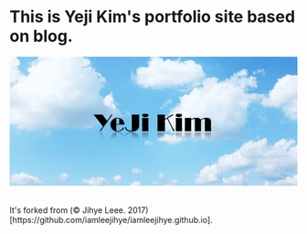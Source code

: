 # This is Yeji Kim's portfolio site based on blog.

![share_img](img/share_img.jpg)

<br/>
It's forked from (© Jihye Leee. 2017)[https://github.com/iamleejihye/iamleejihye.github.io].


